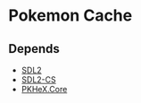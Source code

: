 # Pokemon Cache

## Depends

- [SDL2](https://github.com/libsdl-org/)
- [SDL2-CS](https://github.com/flibitijibibo/SDL2-CS)
- [PKHeX.Core](https://github.com/kwsch/PKHeX)
